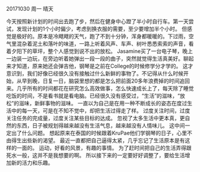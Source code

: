 20171030  周一 晴天 

今天按照新计划的时间出去跑了步，然后在健身中心蹬了半小时自行车。第一天尝试，发现计划的1个小时偏少，考虑到换衣服的需要，至少要增加半个小时。
但感觉是极好的。原本是冷飕飕的天气，跑了不到十分钟，浑身都暖暖的。下过雨，空气里混杂着泥土和落叶的味道，一路上听着风声、车声、树叶悉悉索索的声音，看着夕阳下的草坪，整个人感觉到说不出的放松。
Jasamine买了一台电子琴，晚上一边装一边玩，在旁边听着她弹出一段一段的曲子，突然就觉得生活真美好。聊起来才知道，原来她还会弹吉他，钢琴是之前在College的时候修学分才学的。
这才意识到，我们好像已经很久没有接触过什么新鲜的事物了。不记得从什么时候开始，从早到晚，日复一日，脑袋里想的都是怎么把前面20多年浪费掉的时间追回来。几乎所有的时间都花在研究怎么高效做事，怎么快速成长上了，每天除了睡觉吃饭的时间，不是看书就是看电脑。已经很久没有感受过，“生活”的滋味，“放松”的滋味，新鲜事物的滋味。
一直以为自己是在用一种不断成长的姿态在度过生活中的每一天，可是在不知不觉中，却把生活过得走了样。
过度关注时间，过度关注任务的完成量，过度关注某些目标的达成。
忽视了太多生活中更本真，更自然的东西，日子被规划得越来越没有生活气息，越来越没有人情味儿。
这中间一定出了什么问题。
想起原来在泰国的时候跟着KruPae他们学钢琴的日子，心里不由得生出些新的渴望。
最近一直都把自己逼得太紧，几乎忘记了生活原本是有这样的一面的。
运动，好看的风景，有趣的事情。
为了赶时间把自己的生活弄得跟死水一般，这并不是我想要的啊。
所以接下来的一定要好好调整了，要给生活增加新的活力和乐趣。